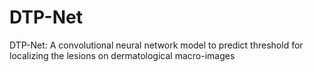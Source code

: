 # DTP-Net
DTP-Net: A convolutional neural network model to predict threshold for localizing the lesions on dermatological macro-images
